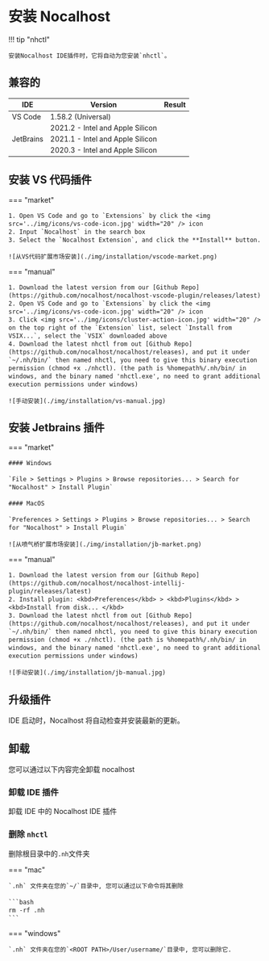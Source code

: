 # 安装 Nocalhost

!!! tip "nhctl"

    安装Nocalhost IDE插件时，它将自动为您安装`nhctl`。

## 兼容的

<table>
    <thead>
        <tr>
            <th>IDE</th>
            <th>Version</th>
            <th>Result</th>
        </tr>
    </thead>
    <tbody>
        <tr>
            <td>VS Code </td>
            <td>1.58.2 (Universal)</td>
            <td><strong className="pass-tag"passed</strong></td>
        </tr>
        <tr>
            <td rowspan="3" >JetBrains</td>
            <td>2021.2 - Intel and Apple Silicon</td>
            <td><strong className="pass-tag"passed</strong></td>
        </tr>
        <tr>
            <td>2021.1 - Intel and Apple Silicon</td>
            <td><strong className="pass-tag"passed</strong></td>
        </tr>
        <tr>
            <td>2020.3 - Intel and Apple Silicon</td>
            <td><strong className="pass-tag"passed</strong></td>
        </tr>
    </tbody>
</table>

## 安装 VS 代码插件

=== "market"

    1. Open VS Code and go to `Extensions` by click the <img src='../img/icons/vs-code-icon.jpg' width="20" /> icon
    2. Input `Nocalhost` in the search box
    3. Select the `Nocalhost Extension`, and click the **Install** button.

    ![从VS代码扩展市场安装](./img/installation/vscode-market.png)

=== "manual"

    1. Download the latest version from our [Github Repo](https://github.com/nocalhost/nocalhost-vscode-plugin/releases/latest)
    2. Open VS Code and go to `Extensions` by click the <img src='../img/icons/vs-code-icon.jpg' width="20" /> icon
    3. Click <img src='../img/icons/cluster-action-icon.jpg' width="20" /> on the top right of the `Extension` list, select `Install from VSIX...`, select the `VSIX` downloaded above
    4. Download the latest nhctl from out [Github Repo](https://github.com/nocalhost/nocalhost/releases), and put it under `~/.nh/bin/` then named nhctl, you need to give this binary execution permission (chmod +x ./nhctl). (the path is %homepath%/.nh/bin/ in windows, and the binary named 'nhctl.exe', no need to grant additional execution permissions under windows)

    ![手动安装](./img/installation/vs-manual.jpg)

## 安装 Jetbrains 插件

=== "market"

    #### Windows

    `File > Settings > Plugins > Browse repositories... > Search for "Nocalhost" > Install Plugin`

    #### MacOS

    `Preferences > Settings > Plugins > Browse repositories... > Search for "Nocalhost" > Install Plugin`

    ![从喷气桥扩展市场安装](./img/installation/jb-market.png)

=== "manual"

    1. Download the latest version from our [Github Repo](https://github.com/nocalhost/nocalhost-intellij-plugin/releases/latest)
    2. Install plugin: <kbd>Preferences</kbd> > <kbd>Plugins</kbd> > <kbd>Install from disk... </kbd>
    3. Download the latest nhctl from out [Github Repo](https://github.com/nocalhost/nocalhost/releases), and put it under `~/.nh/bin/` then named nhctl, you need to give this binary execution permission (chmod +x ./nhctl). (the path is %homepath%/.nh/bin/ in windows, and the binary named 'nhctl.exe', no need to grant additional execution permissions under windows)

    ![手动安装](./img/installation/jb-manual.jpg)

## 升级插件

IDE 启动时，Nocalhost 将自动检查并安装最新的更新。

## 卸载

您可以通过以下内容完全卸载 nocalhost

### 卸载 IDE 插件

卸载 IDE 中的 Nocalhost IDE 插件

### 删除 `nhctl`

删除根目录中的`.nh`文件夹

=== "mac"

    `.nh` 文件夹在您的`~/`目录中, 您可以通过以下命令将其删除

    ```bash
    rm -rf .nh
    ```

=== "windows"

    `.nh` 文件夹在您的`<ROOT PATH>/User/username/`目录中, 您可以删除它.
